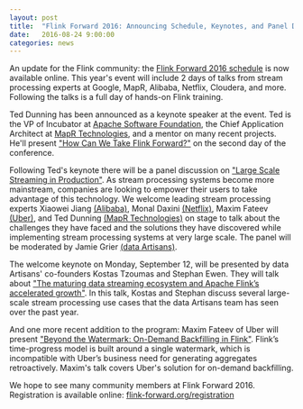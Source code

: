 ```yaml
---
layout: post
title:  "Flink Forward 2016: Announcing Schedule, Keynotes, and Panel Discussion"
date:   2016-08-24 9:00:00
categories: news
---
```


<p>An update for the Flink community: the <a href="http://flink-forward.org/kb_day/day-1/">Flink Forward 2016 schedule</a> is now available online. This year's event will include 2 days of talks from stream processing experts at Google, MapR, Alibaba, Netflix, Cloudera, and more. Following the talks is a full day of hands-on Flink training.</p>

<p>Ted Dunning has been announced as a keynote speaker at the event. Ted is the VP of Incubator at <a href="http://www.apache.org">Apache Software Foundation</a>, the Chief Application Architect at <a href="http://www.mapr.com">MapR Technologies</a>, and a mentor on many recent projects. He'll present <a href="http://flink-forward.org/kb_sessions/keynote-tba/">"How Can We Take Flink Forward?"</a> on the second day of the conference.</p>

<p>Following Ted's keynote there will be a panel discussion on <a href="http://flink-forward.org/kb_sessions/panel-large-scale-streaming-in-production/">"Large Scale Streaming in Production"</a>. As stream processing systems become more mainstream, companies are looking to empower their users to take advantage of this technology. We welcome leading stream processing experts Xiaowei Jiang <a href="http://www.alibaba.com">(Alibaba)</a>, Monal Daxini <a href="http://www.netflix.com">(Netflix)</a>, Maxim Fateev <a href="http://www.uber.com">(Uber)</a>, and Ted Dunning <a href="http://www.mapr.com">(MapR Technologies)</a> on stage to talk about the challenges they have faced and the solutions they have discovered while implementing stream processing systems at very large scale. The panel will be moderated by Jamie Grier <a href="http://www.data-artisans.com">(data Artisans)</a>.</p>

<p>The welcome keynote on Monday, September 12, will be presented by data Artisans' co-founders Kostas Tzoumas and Stephan Ewen. They will talk about <a href="http://flink-forward.org/kb_sessions/keynote-tba-2/">"The maturing data streaming ecosystem and Apache Flink’s accelerated growth"</a>. In this talk, Kostas and Stephan discuss several large-scale stream processing use cases that the data Artisans team has seen over the past year.</p>

<p>And one more recent addition to the program: Maxim Fateev of Uber will present <a href="http://flink-forward.org/kb_sessions/beyond-the-watermark-on-demand-backfilling-in-flink/">"Beyond the Watermark: On-Demand Backfilling in Flink"</a>. Flink’s time-progress model is built around a single watermark, which is incompatible with Uber’s business need for generating aggregates retroactively. Maxim's talk covers Uber's solution for on-demand backfilling.</p>

<p>We hope to see many community members at Flink Forward 2016. Registration is available online: <a href="http://flink-forward.org/registration/">flink-forward.org/registration</a>
